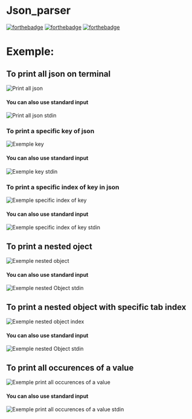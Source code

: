 # Json_parser

[![forthebadge](./assets/svg/made-with-rust.svg)](https://www.rust-lang.org/)
[![forthebadge](./assets/svg/use-asciinema.svg)](https://asciinema.org/)
[![forthebadge](./assets/svg/use-forthebadge.svg)](https://forthebadge.com)

# Exemple: 

## To print all json on terminal
![Print all json](./assets/gifs/print_all_json.gif)

#### You can also use standard input

![Print all json stdin](./assets/gifs/print_all_json_stdin.gif)

### To print a specific key of json
![Exemple key](./assets/gifs/json_key_exemple.gif)

#### You can also use standard input

![Exemple key stdin](./assets/gifs/json_key_exemple_stdin.gif)

### To print a specific index of key in json
![Exemple specific index of key](./assets/gifs/json_key_index_exemple.gif)

#### You can also use standard input

![Exemple specific index of key stdin](./assets/gifs/json_key_index_exemple_stdin.gif)

## To print a nested oject
![Exemple nested object](./assets/gifs/json_nested_object.gif)

#### You can also use standard input

![Exemple nested Object stdin](./assets/gifs/json_nested_object_stdin.gif)

## To print a nested object with specific tab index
![Exemple nested object index](./assets/gifs/json_nested_object_index.gif)

#### You can also use standard input

![Exemple nested Object stdin](./assets/gifs/json_nested_object_index_stdin.gif)

## To print all occurences of a value
![Exemple print all occurences of a value](./assets/gifs/json_all_occurences_value.gif)

#### You can also use standard input

![Exemple print all occurences of a value stdin](./assets/gifs/json_all_occurences_value_stdin.gif)
